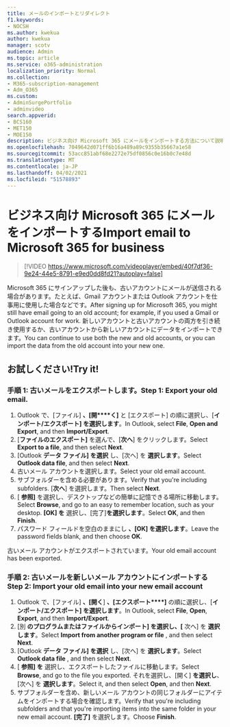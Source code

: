 ```yaml
---
title: メールのインポートとリダイレクト
f1.keywords:
- NOCSH
ms.author: kwekua
author: kwekua
manager: scotv
audience: Admin
ms.topic: article
ms.service: o365-administration
localization_priority: Normal
ms.collection:
- M365-subscription-management
- Adm_O365
ms.custom:
- AdminSurgePortfolio
- adminvideo
search.appverid:
- BCS160
- MET150
- MOE150
description: ビジネス向け Microsoft 365 にメールをインポートする方法について説明します。
ms.openlocfilehash: 7049642d071ff6b16a489a89c9355b35667a1e58
ms.sourcegitcommit: 53acc851abf68e2272e75df0856c0e16b0c7e48d
ms.translationtype: MT
ms.contentlocale: ja-JP
ms.lasthandoff: 04/02/2021
ms.locfileid: "51578893"
---
```

# <a name="import-email-to-microsoft-365-for-business"></a><span data-ttu-id="7cbb8-103">ビジネス向け Microsoft 365 にメールをインポートする</span><span class="sxs-lookup"><span data-stu-id="7cbb8-103">Import email to Microsoft 365 for business</span></span> 

> [!VIDEO https://www.microsoft.com/videoplayer/embed/40f7df36-9e24-44e5-8791-e9ed0dd8fd21?autoplay=false]

<span data-ttu-id="7cbb8-104">Microsoft 365 にサインアップした後も、古いアカウントにメールが送信される場合があります。たとえば、Gmail アカウントまたは Outlook アカウントを仕事用に使用した場合などです。</span><span class="sxs-lookup"><span data-stu-id="7cbb8-104">After signing up for Microsoft 365, you might still have email going to an old account; for example, if you used a Gmail or Outlook account for work.</span></span> <span data-ttu-id="7cbb8-105">新しいアカウントと古いアカウントの両方を引き続き使用するか、古いアカウントから新しいアカウントにデータをインポートできます。</span><span class="sxs-lookup"><span data-stu-id="7cbb8-105">You can continue to use both the new and old accounts, or you can import the data from the old account into your new one.</span></span>

## <a name="try-it"></a><span data-ttu-id="7cbb8-106">お試しください!</span><span class="sxs-lookup"><span data-stu-id="7cbb8-106">Try it!</span></span>

### <a name="step-1-export-your-old-email"></a><span data-ttu-id="7cbb8-107">手順 1: 古いメールをエクスポートします。</span><span class="sxs-lookup"><span data-stu-id="7cbb8-107">Step 1: Export your old email.</span></span>

1. <span data-ttu-id="7cbb8-108">Outlook で、[ファイル] **、[開\*\*\*\*く]** と [エクスポート] の順に選択し、[**インポート/エクスポート] を選択します**。</span><span class="sxs-lookup"><span data-stu-id="7cbb8-108">In Outlook, select **File**, **Open and Export**, and then **Import/Export**.</span></span>
2. <span data-ttu-id="7cbb8-109">[**ファイルのエクスポート]** を選んで、[**次へ**] をクリックします。</span><span class="sxs-lookup"><span data-stu-id="7cbb8-109">Select **Export to a file**, and then select **Next**.</span></span>
3. <span data-ttu-id="7cbb8-110">[Outlook **データ ファイル] を選択** し、[次へ] を **選択します**。</span><span class="sxs-lookup"><span data-stu-id="7cbb8-110">Select **Outlook data file**, and then select **Next**.</span></span>
4. <span data-ttu-id="7cbb8-111">古いメール アカウントを選択します。</span><span class="sxs-lookup"><span data-stu-id="7cbb8-111">Select your old email account.</span></span>
5. <span data-ttu-id="7cbb8-112">サブフォルダーを含める必要があります。</span><span class="sxs-lookup"><span data-stu-id="7cbb8-112">Verify that you're including subfolders.</span></span> <span data-ttu-id="7cbb8-113">[**次へ**] を選択します。</span><span class="sxs-lookup"><span data-stu-id="7cbb8-113">Then select **Next**.</span></span>
6. <span data-ttu-id="7cbb8-114">[ **参照]** を選択し、デスクトップなどの簡単に記憶できる場所に移動します。</span><span class="sxs-lookup"><span data-stu-id="7cbb8-114">Select **Browse**, and go to an easy to remember location, such as your desktop.</span></span> <span data-ttu-id="7cbb8-115">**[OK] を** 選択し、[完了]**を選択します**。</span><span class="sxs-lookup"><span data-stu-id="7cbb8-115">Select **OK**, and then **Finish**.</span></span>
7. <span data-ttu-id="7cbb8-116">パスワード フィールドを空白のままにし **、[OK] を選択します**。</span><span class="sxs-lookup"><span data-stu-id="7cbb8-116">Leave the password fields blank, and then choose **OK**.</span></span>

 <span data-ttu-id="7cbb8-117">古いメール アカウントがエクスポートされています。</span><span class="sxs-lookup"><span data-stu-id="7cbb8-117">Your old email account has been exported.</span></span>

### <a name="step-2-import-your-old-email-into-your-new-email-account"></a><span data-ttu-id="7cbb8-118">手順 2: 古いメールを新しいメール アカウントにインポートする</span><span class="sxs-lookup"><span data-stu-id="7cbb8-118">Step 2: Import your old email into your new email account</span></span>

1. <span data-ttu-id="7cbb8-119">Outlook で、[ファイル] **、[開く**] **、[エクスポート\*\*\*\*]** の順に選択し、[**インポート/エクスポート] を選択します**。</span><span class="sxs-lookup"><span data-stu-id="7cbb8-119">In Outlook, select **File**, **Open**, **Export**, and then **Import/Export**.</span></span>
2. <span data-ttu-id="7cbb8-120">[別 **のプログラムまたはファイルからインポート] を選択し、[** 次へ] を **選択します**。</span><span class="sxs-lookup"><span data-stu-id="7cbb8-120">Select **Import from another program or file** , and then select **Next**.</span></span>
3. <span data-ttu-id="7cbb8-121">[Outlook **データ ファイル] を選択** し、[次へ] を **選択します**。</span><span class="sxs-lookup"><span data-stu-id="7cbb8-121">Select **Outlook data file** , and then select **Next**.</span></span>
4. <span data-ttu-id="7cbb8-122">[ **参照] を** 選択し、エクスポートしたファイルに移動します。</span><span class="sxs-lookup"><span data-stu-id="7cbb8-122">Select **Browse**, and go to the file you exported.</span></span> <span data-ttu-id="7cbb8-123">それを選択し、[開く] **を選択し**、[次へ] を **選択します**。</span><span class="sxs-lookup"><span data-stu-id="7cbb8-123">Select it, and then select **Open**, and then **Next**.</span></span>
5. <span data-ttu-id="7cbb8-124">サブフォルダーを含め、新しいメール アカウントの同じフォルダーにアイテムをインポートする場合を確認します。</span><span class="sxs-lookup"><span data-stu-id="7cbb8-124">Verify that you're including subfolders and that you're importing items into the same folder in your new email account.</span></span> <span data-ttu-id="7cbb8-125">**[完了]** を選択します。</span><span class="sxs-lookup"><span data-stu-id="7cbb8-125">Choose **Finish**.</span></span>
